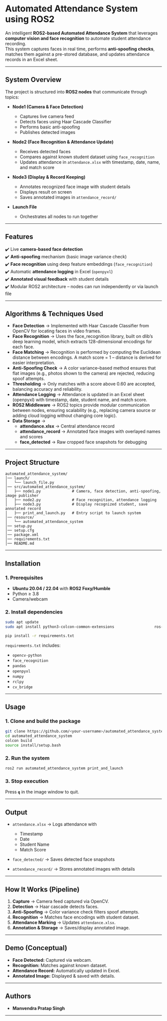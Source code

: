 # Automated Attendance System using ROS2  

An intelligent **ROS2-based Automated Attendance System** that leverages **computer vision and face recognition** to automate student attendance recording.  
This system captures faces in real time, performs **anti-spoofing checks**, matches them against a pre-stored database, and updates attendance records in an Excel sheet.  

---

## System Overview  
The project is structured into **ROS2 nodes** that communicate through topics:  

- **Node1 (Camera & Face Detection)**  
  - Captures live camera feed  
  - Detects faces using Haar Cascade Classifier  
  - Performs basic anti-spoofing  
  - Publishes detected images  

- **Node2 (Face Recognition & Attendance Update)**  
  - Receives detected faces  
  - Compares against known student dataset using `face_recognition`  
  - Updates attendance in `attendance.xlsx` with timestamp, date, name, and match score  

- **Node3 (Display & Record Keeping)**  
  - Annotates recognized face image with student details  
  - Displays result on screen  
  - Saves annotated images in `attendance_record/`  

- **Launch File**  
  - Orchestrates all nodes to run together  

---

## Features  
✔️ Live **camera-based face detection**  
✔️ **Anti-spoofing** mechanism (basic image variance check)  
✔️ **Face recognition** using deep feature embeddings (`face_recognition`)  
✔️ Automatic **attendance logging** in Excel (`openpyxl`)  
✔️ **Annotated visual feedback** with student details  
✔️ Modular ROS2 architecture – nodes can run independently or via launch file  

---

## Algorithms & Techniques Used

- **Face Detection** → Implemented with Haar Cascade Classifier from OpenCV for locating faces in video frames.
- **Face Recognition** → Uses the face_recognition library, built on dlib’s deep learning model, which extracts 128-dimensional encodings for each face.
- **Face Matching** → Recognition is performed by computing the Euclidean distance between encodings. A match score = 1 – distance is derived for easier interpretation.
- **Anti-Spoofing Check** → A color variance–based method ensures that flat images (e.g., photos shown to the camera) are rejected, reducing spoof attempts.
- **Thresholding** → Only matches with a score above 0.60 are accepted, balancing accuracy and reliability.
- **Attendance Logging** → Attendance is updated in an Excel sheet (openpyxl) with timestamp, date, student name, and match score.
- **ROS2 Middleware** → ROS2 topics provide modular communication between nodes, ensuring scalability (e.g., replacing camera source or adding cloud logging without changing core logic).
- **Data Storage** →
  - **attendance.xlsx** → Central attendance record
  - **attendance_record** → Annotated face images with overlayed names and scores
  - **face_detected** → Raw cropped face snapshots for debugging

---

## Project Structure  
```
automated_attendance_system/
│── launch/
│   └── launch_file.py
│── src/automated_attendance_system/
│   ├── node1.py              # Camera, face detection, anti-spoofing, image publisher
│   ├── node2.py              # Face recognition, attendance logging
│   ├── node3.py              # Display recognized student, save annotated record
│   ├── print_and_launch.py   # Entry script to launch system
│── resource/
│   └── automated_attendance_system
│── setup.py
│── setup.cfg
│── package.xml
│── requirements.txt
│── README.md
```

---

## Installation  

### 1. Prerequisites  
- **Ubuntu 20.04 / 22.04** with **ROS2 Foxy/Humble**  
- Python ≥ 3.8  
- Camera/webcam  

### 2. Install dependencies  
```bash
sudo apt update
sudo apt install python3-colcon-common-extensions                  ros-${ROS_DISTRO}-cv-bridge                  ros-${ROS_DISTRO}-image-transport

pip install -r requirements.txt
```

`requirements.txt` includes:  
- `opencv-python`  
- `face_recognition`  
- `pandas`  
- `openpyxl`  
- `numpy`  
- `rclpy`  
- `cv_bridge`  

---

## Usage  

### 1. Clone and build the package  
```bash
git clone https://github.com/<your-username>/automated_attendance_system.git
cd automated_attendance_system
colcon build
source install/setup.bash
```

### 2. Run the system  
```bash
ros2 run automated_attendance_system print_and_launch
```

### 3. Stop execution  
Press **`q`** in the image window to quit.  

---

## Output  

- `attendance.xlsx` → Logs attendance with  
  - Timestamp  
  - Date  
  - Student Name  
  - Match Score  

- `face_detected/` → Saves detected face snapshots  

- `attendance_record/` → Stores annotated images with details  

---

## How It Works (Pipeline)  
1. **Capture** → Camera feed captured via OpenCV.  
2. **Detection** → Haar cascade detects faces.  
3. **Anti-Spoofing** → Color variance check filters spoof attempts.  
4. **Recognition** → Matches face encodings with student dataset.  
5. **Attendance Marking** → Updates `attendance.xlsx`.  
6. **Annotation & Storage** → Saves/display annotated image.  

---

## Demo (Conceptual)  
- **Face Detected:** Captured via webcam.  
- **Recognition:** Matches against known dataset.  
- **Attendance Record:** Automatically updated in Excel.  
- **Annotated Image:** Displayed & saved with details.  

---

## Authors  
- **Manvendra Pratap Singh**  

--- 
